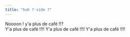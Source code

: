 ```yaml
---
title: "huh ? vide ?"
---
```


Noooon ! y'a plus de café !!?  
Y'a plus de café !!!! Y'a plus de café !!!! Y'a plus de café !!!!

